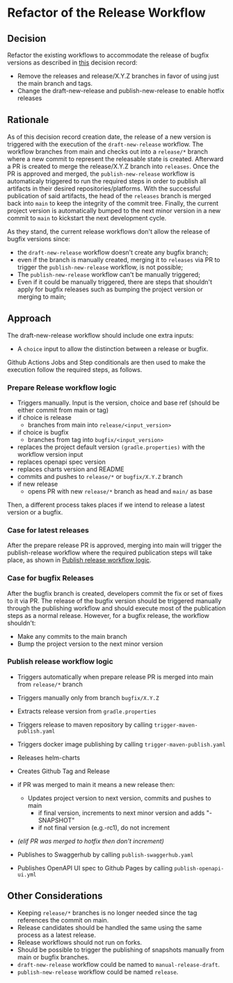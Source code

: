 # Refactor of the Release Workflow

## Decision

Refactor the existing workflows to accommodate the release of bugfix versions as described in [this](../2024-07-18-Improvements-versioning-scheme/README.md) decision record:
- Remove the releases and release/X.Y.Z branches in favor of using just the main branch and tags.
- Change the draft-new-release and publish-new-release to enable hotfix releases

## Rationale

As of this decision record creation date, the release of a new version is triggered with the execution of the `draft-new-release` workflow.
The workflow branches from main and checks out into a `release/*` branch where a new commit to represent the releasable state is created. Afterward a PR is created to merge the release/X.Y.Z branch into `releases`.
Once the PR is approved and merged, the `publish-new-release` workflow is automaticaly triggered to run the required steps in order to publish all artifacts
in their desired repositories/platforms. With the successful publication of said artifacts, the head of the `releases` branch is merged back into `main` 
to keep the integrity of the commit tree. Finally, the current project version is automatically bumped to the next minor version in a new commit to `main` 
to kickstart the next development cycle.

As they stand, the current release workflows don't allow the release of bugfix versions since:
- the `draft-new-release` workflow doesn't create any bugfix branch;
- even if the branch is manually created, merging it to `releases` via PR to trigger the `publish-new-release` workflow, is not possible;
- The `publish-new-release` workflow can't be manually triggered;
- Even if it could be manually triggered, there are steps that shouldn't apply for bugfix releases such as bumping the project version or merging to main;


## Approach

The draft-new-release workflow should include one extra inputs:
- A `choice` input to allow the distinction between a release or bugfix.

Github Actions Jobs and Step conditionals are then used to make the execution follow the required steps, as follows.

### Prepare Release workflow logic
- Triggers manually. Input is the version, choice and base ref (should be either commit from main or tag)
- if choice is release
  - branches from main into `release/<input_version>`
- if choice is bugfix
  - branches from tag into `bugfix/<input_version>`
- replaces the project default version `(gradle.properties)` with the workflow version input
- replaces openapi spec version
- replaces charts version and README
- commits and pushes to `release/*` or `bugfix/X.Y.Z` branch
- if new release
   - opens PR with new `release/*` branch as head and `main/` as base

Then, a different process takes places if we intend to release a latest version or a bugfix. 

### Case for latest releases
After the prepare release PR is approved, merging into main will trigger the publish-release workflow where the required publication steps will take place, as shown in [Publish release workflow logic](#publish-release-workflow-logic).

### Case for bugfix Releases
After the bugfix branch is created, developers commit the fix or set of fixes to it via PR.
The release of the bugfix version should be triggered manually through the publishing workflow and should execute most of the publication steps as a normal release.
However, for a bugfix release, the workflow shouldn't:
- Make any commits to the main branch
- Bump the project version to the next minor version

### Publish release workflow logic
- Triggers automatically when prepare release PR is merged into main from `release/*` branch
- Triggers manually only from branch `bugfix/X.Y.Z`

- Extracts release version from `gradle.properties`
- Triggers release to maven repository by calling `trigger-maven-publish.yaml`
- Triggers docker image publishing by calling `trigger-maven-publish.yaml`
- Releases helm-charts
- Creates Github Tag and Release
- if PR was merged to main it means a new release then:
   - Updates project version to next version, commits and pushes to main
      - if final version, increments to next minor version and adds "-SNAPSHOT"
      - if not final version (e.g.-rc1), do not increment
- _(elif PR was merged to hotfix then don't increment)_
- Publishes to Swaggerhub by calling `publish-swaggerhub.yaml`
- Publishes OpenAPI UI spec to Github Pages by calling `publish-openapi-ui.yml`

## Other Considerations

- Keeping `release/*` branches is no longer needed since the tag references the commit on main.
- Release candidates should be handled the same using the same process as a latest release.
- Release workflows should not run on forks.
- Should be possible to trigger the publishing of snapshots manually from main or bugfix branches.
- `draft-new-release` workflow could be named to `manual-release-draft`.
- `publish-new-release` workflow could be named `release`.

